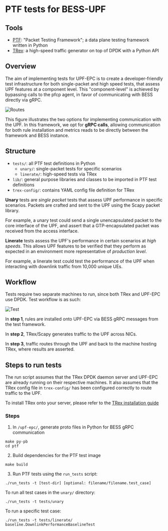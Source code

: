 # PTF tests for BESS-UPF

## Tools
* [PTF](https://github.com/p4lang/PTF): "Packet Testing Framework"; a
data plane testing framework written in Python
* [TRex](https://github.com/cisco-system-traffic-generator/trex-core): a
high-speed traffic generator on top of DPDK with a Python API

## Overview

The aim of implementing tests for UPF-EPC is to create a
developer-friendly test infrastructure for both single-packet and high
speed tests, that assess UPF features at a component level. This
"component-level" is achieved by bypassing calls to the pfcp agent, in
favor of communicating with BESS directly via gRPC.

![Routes](docs/upf-access.png)

This figure illustrates the two options for implementing communication
with the UPF. In this framework, we opt for **gRPC calls**, allowing
communication for both rule installation and metrics reads to be
directly between the framework and BESS instance.

## Structure
* `tests/`: all PTF test definitions in Python
    * `unary/`: single-packet tests for specific scenarios
    * `linerate/`: high-speed tests via TRex
* `lib/`: general purpose libraries and classes to be imported
in PTF test definitions
* `trex-config/`: contains YAML config file definition for TRex 

**Unary** tests are *single packet* tests that assess UPF
performance in specific scenarios. Packets are crafted and sent to the
UPF using the Scapy packet library.

For example, a unary test could send a single unencapsulated packet to
the core interface of the UPF, and assert that a GTP-encapsulated packet
was received from the access interface.

**Linerate** tests assess the UPF's performance in certain scenarios at
*high speeds*.  This allows UPF features to be verified that they
perform as expected in an environment more representative of *production
level*.

For example, a linerate test could test the performance of the UPF when
interacting with downlink traffic from 10,000 unique UEs.



## Workflow
Tests require two separate machines to run, since both TRex and UPF-EPC
use DPDK. Test workflow is as such:

![Test](docs/test-run.png)

In **step 1**, rules are installed onto UPF-EPC via BESS gRPC messages
from the test framework.

In **step 2**, TRex/Scapy generates traffic to the UPF across NICs.

In **step 3**, traffic routes through the UPF and back to the machine hosting TRex, where results are asserted.

## Steps to run tests
The run script assumes that the TRex DPDK daemon server and UPF-EPC are
already running on their respective machines. It also assumes that the
TRex config file in `trex-config/` has been configured correctly to
route traffic to the UPF.

To install TRex onto your server, please refer to the [TRex installation
guide](https://trex-tgn.cisco.com/trex/doc/trex_manual.html#_download_and_installation)

### Steps
1. In `/upf-epc/`, generate proto files in Python for BESS gRPC
communication
```console
make py-pb
cd ptf
```
2. Build dependencies for the PTF test image
```console
make build
```
3. Run PTF tests using the `run_tests` script:
```console
./run_tests -t [test-dir] [optional: filename/filename.test_case]
```
To run all test cases in the `unary/` directory:
```console
./run_tests -t tests/unary
```
To run a specific test case:
```console
./run_tests -t tests/linerate/ baseline.DownlinkPerformanceBaselineTest
```
